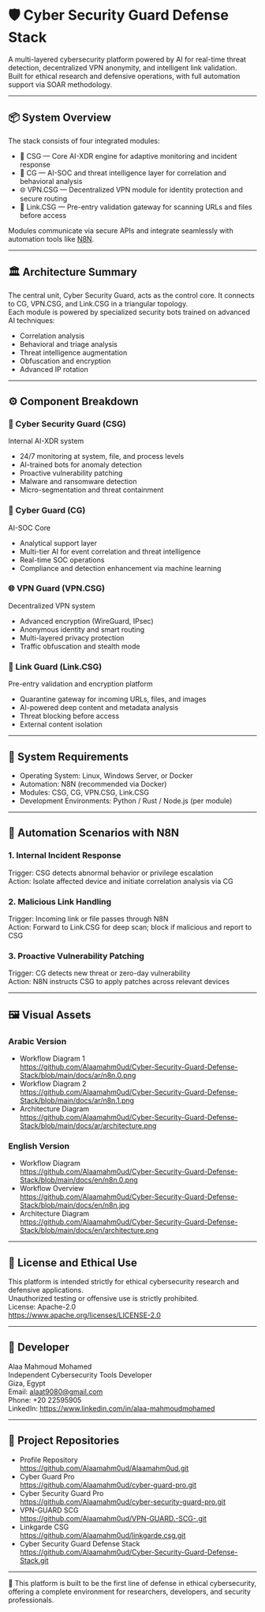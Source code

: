 # 🛡️ Cyber Security Guard Defense Stack

A multi-layered cybersecurity platform powered by AI for real-time threat detection, decentralized VPN anonymity, and intelligent link validation.  
Built for ethical research and defensive operations, with full automation support via SOAR methodology.

---

## 📦 System Overview

The stack consists of four integrated modules:

- 🔐 CSG — Core AI-XDR engine for adaptive monitoring and incident response  
- 🧠 CG — AI-SOC and threat intelligence layer for correlation and behavioral analysis  
- 🌐 VPN.CSG — Decentralized VPN module for identity protection and secure routing  
- 🔗 Link.CSG — Pre-entry validation gateway for scanning URLs and files before access

Modules communicate via secure APIs and integrate seamlessly with automation tools like [N8N](https://n8n.io).

---

## 🏛️ Architecture Summary

The central unit, Cyber Security Guard, acts as the control core. It connects to CG, VPN.CSG, and Link.CSG in a triangular topology.  
Each module is powered by specialized security bots trained on advanced AI techniques:

- Correlation analysis  
- Behavioral and triage analysis  
- Threat intelligence augmentation  
- Obfuscation and encryption  
- Advanced IP rotation

---

## ⚙️ Component Breakdown

### 🔐 Cyber Security Guard (CSG)
Internal AI-XDR system  
- 24/7 monitoring at system, file, and process levels  
- AI-trained bots for anomaly detection  
- Proactive vulnerability patching  
- Malware and ransomware detection  
- Micro-segmentation and threat containment

### 🧠 Cyber Guard (CG)
AI-SOC Core  
- Analytical support layer  
- Multi-tier AI for event correlation and threat intelligence  
- Real-time SOC operations  
- Compliance and detection enhancement via machine learning

### 🌐 VPN Guard (VPN.CSG)
Decentralized VPN system  
- Advanced encryption (WireGuard, IPsec)  
- Anonymous identity and smart routing  
- Multi-layered privacy protection  
- Traffic obfuscation and stealth mode

### 🔗 Link Guard (Link.CSG)
Pre-entry validation and encryption platform  
- Quarantine gateway for incoming URLs, files, and images  
- AI-powered deep content and metadata analysis  
- Threat blocking before access  
- External content isolation

---

## 🧰 System Requirements

- Operating System: Linux, Windows Server, or Docker  
- Automation: N8N (recommended via Docker)  
- Modules: CSG, CG, VPN.CSG, Link.CSG  
- Development Environments: Python / Rust / Node.js (per module)

---

## 🚀 Automation Scenarios with N8N

### 1. Internal Incident Response  
Trigger: CSG detects abnormal behavior or privilege escalation  
Action: Isolate affected device and initiate correlation analysis via CG

### 2. Malicious Link Handling  
Trigger: Incoming link or file passes through N8N  
Action: Forward to Link.CSG for deep scan; block if malicious and report to CSG

### 3. Proactive Vulnerability Patching  
Trigger: CG detects new threat or zero-day vulnerability  
Action: N8N instructs CSG to apply patches across relevant devices

---

## 🖼️ Visual Assets

### Arabic Version  
- Workflow Diagram 1  
  https://github.com/Alaamahm0ud/Cyber-Security-Guard-Defense-Stack/blob/main/docs/ar/n8n.0.png  
- Workflow Diagram 2  
  https://github.com/Alaamahm0ud/Cyber-Security-Guard-Defense-Stack/blob/main/docs/ar/n8n.1.png  
- Architecture Diagram  
  https://github.com/Alaamahm0ud/Cyber-Security-Guard-Defense-Stack/blob/main/docs/ar/architecture.png

### English Version  
- Workflow Diagram  
  https://github.com/Alaamahm0ud/Cyber-Security-Guard-Defense-Stack/blob/main/docs/en/n8n.0.png  
- Workflow Overview  
  https://github.com/Alaamahm0ud/Cyber-Security-Guard-Defense-Stack/blob/main/docs/en/n8n.jpg  
- Architecture Diagram  
  https://github.com/Alaamahm0ud/Cyber-Security-Guard-Defense-Stack/blob/main/docs/en/architecture.png

---

## 📄 License and Ethical Use

This platform is intended strictly for ethical cybersecurity research and defensive applications.  
Unauthorized testing or offensive use is strictly prohibited.  
License: Apache-2.0  
https://www.apache.org/licenses/LICENSE-2.0

---

## 👤 Developer

Alaa Mahmoud Mohamed  
Independent Cybersecurity Tools Developer  
Giza, Egypt  
Email: alaat9080@gmail.com  
Phone: +20 22595905  
LinkedIn: https://www.linkedin.com/in/alaa-mahmoudmohamed

---

## 🔗 Project Repositories

- Profile Repository  
  https://github.com/Alaamahm0ud/Alaamahm0ud.git  
- Cyber Guard Pro  
  https://github.com/Alaamahm0ud/cyber-guard-pro.git  
- Cyber Security Guard Pro  
  https://github.com/Alaamahm0ud/cyber-security-guard-pro.git  
- VPN-GUARD SCG  
  https://github.com/Alaamahm0ud/VPN-GUARD.-SCG-.git  
- Linkgarde CSG  
  https://github.com/Alaamahm0ud/linkgarde.csg.git  
- Cyber Security Guard Defense Stack  
  https://github.com/Alaamahm0ud/Cyber-Security-Guard-Defense-Stack.git

---

🧭 This platform is built to be the first line of defense in ethical cybersecurity, offering a complete environment for researchers, developers, and security professionals.
